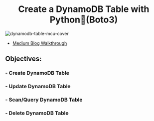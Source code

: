 <h1 align="center">Create a DynamoDB Table with Python🐍(Boto3)</h1>

![dynamodb-table-mcu-cover](https://user-images.githubusercontent.com/116639830/218315632-eeb9e5a8-4b70-48f5-b15a-2d34f8bb70cd.png)

- [Medium Blog Walkthrough](https://medium.com/aws-in-plain-english/create-a-dynamodb-table-with-python-boto3-9a8ed5e7f5ad "<create-a-dynamodb-table-with-python-boto3-9a8ed5e7f5ad> Medium Blog Walkthrough")
  
## Objectives:

### - Create DynamoDB Table
### - Update DynamoDB Table
### - Scan/Query DynamoDB Table
### - Delete DynamoDB Table
